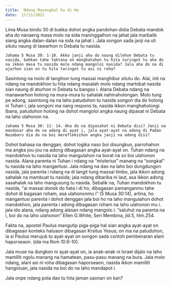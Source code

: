 ```yaml
---
title:  Ndang Masongkal hu di Ho
date:  17/11/2021
---
```


Lima Musa bindu 30 di bukka dohot angka pandohan didia Debata mandok aha do nanaeng masa molo na sida maninggalhon na jahat jala marbalik siang angka dalan-dalan na sida na jahat i. Jala songon sada janji na uli situtu naung di tawarhon ni Debata tu nasida.

`Jahama 5 Musa 30: 1-10. Akka janji aha do naung dilehon Debata tu nasida, bahkan tahe faktana on manghatahon tu hita taringot tu aha do na ikkon masa tu nasida molo ndang mangoloi nasida? Jala aha do na di ajarhon sian on tu hita taringot tu asi ni roha?`

Sasintong na molo di tangihon tung massai manghibur situtu do. Alai, inti na ndang na mandokhon tu hita ndang masalah molo ndang martobat nasida sian naung di aturhon ni Debata tu bangso i. Alana Debata ndang na manawarhon holong na mura-mura tu sahalak nahinaholongan. Molo tung pe adong, sasintong na na laho patuduhon tu nasida songon dia do holong ni Tuhan i, jala songoni ma nang respons ta, nasida ikkon manghaholongi Ibana, patuduhon holong na dohot mangoloi angka naung dipasat ni Debata na laho ulahonon na.

`Jahama 5 Musa 30: 11- 14. Aha do na dipasahat ni Debata disi? Janji na mandasar aha do na adong di ayat i, jala ayat-ayat na adong di Padan Naimbaru dia do na boi merefleksihon angka janji na adong disi?`

Dohot bahasa na denggan, dohot logika naso boi disungkun, parrohahon ma angka jou-jou na adong dibagasan angka ayat-ayat on. Tuhan ndang na mandokhon tu nasida na laho mangulahon na borat na so boi ulahonon nasida. Alana parenta ni Tuhan i ndang na “misterius” manang na “songkal” tu nasida na laho mangantusi. Jala ndang na dao na laho boi dungdungon nasida, jala parenta i ndang na di langit tung massai timbo, jala ikkon adong sahalak na mambuat tu nasida; jala ndang dibariba ni laut, asa ikkon adong sasahalak na laho mangusung tu nasida. Sebalik na, Tuhan mandokhon tu nasida, “ai massai donok do hata i di ho, dibagasan pamanganmu tahe dohot di bagasan roham, asa ulahononmu i” (5 Musa 30:14), artina, ho mangantusi parenta i dohot denggan jala boi ho na laho mangulahon dohot mandokhon, jala parenta i adong dibagasan roham na laho ulahonon mu i. jala ido alana, ndang adong alasan ndang mangolo i. “saluhut na parenta na i, boi do na laho ulahonon” Ellen G.White, Seri Membina, jld.5, hlm.254.

Fakta na, apostel Paulus mangutip piga-piga hal sian angka ayat-ayat on dibagasan konteks haluaon dibagasan Krsitus Yesus; on ma na patuduhon, ia si Paulus merujuk tu ayat-ayat  on songon sada contoh pembenaran alani haporseaon. (ida ma Rom 10:6-10).

Jala muse na dungkon ni ayat-ayat on, ia anak-anak ni Israel dijalo na laho mamillit ngolu manang na hamatean, pasu-pasu manang na bura. Jala molo ndang, alani asi ni roha dibagasan haporseaon, nasida ikkon mamillit hangoluan, jala nasida na boi do na laho mandapot i.

Jala onpe ndang pola dao tu hita jaman saonari on kan?